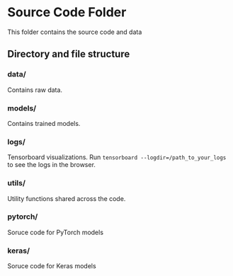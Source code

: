 # Source Code Folder

This folder contains the source code and data

## Directory and file structure

### data/
Contains raw data.

### models/
Contains trained models.

### logs/
Tensorboard visualizations. Run `tensorboard --logdir=/path_to_your_logs` to see the
logs in the browser.

### utils/
Utility functions shared across the code.

### pytorch/
Soruce code for PyTorch models

### keras/
Soruce code for Keras models
